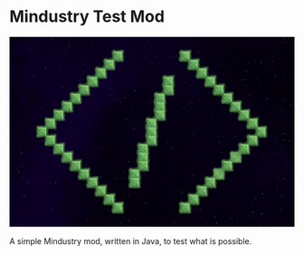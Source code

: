 # Mindustry Test Mod

![Logo](assets/ui/icon.png)

A simple Mindustry mod, written in Java, to test what is possible.
